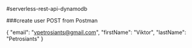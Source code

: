 #serverless-rest-api-dynamodb

###create user
POST from Postman

{
    "email": "vpetrosiants@gmail.com",
    "firstName": "Viktor",
    "lastName": "Petrosiants"
}